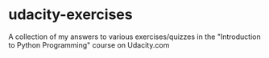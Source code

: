 # udacity-exercises
A collection of my answers to various exercises/quizzes in the "Introduction to Python Programming" course on Udacity.com
